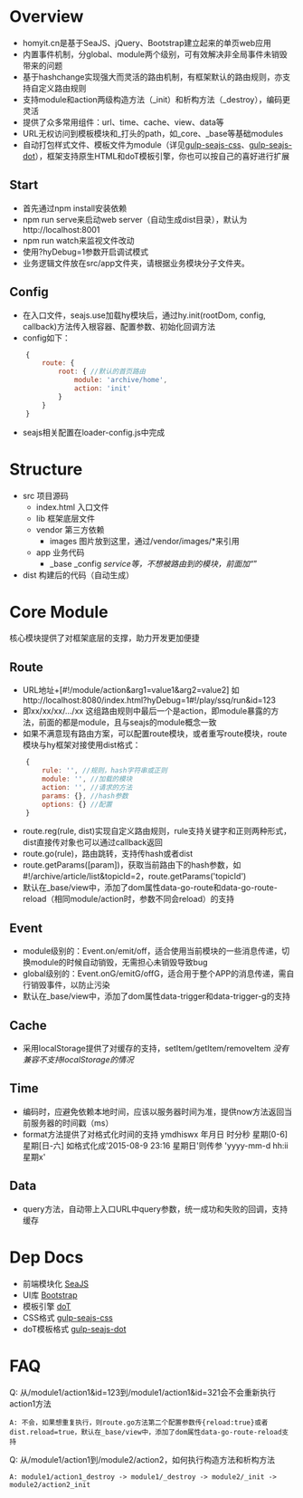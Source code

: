 # Overview
- homyit.cn是基于SeaJS、jQuery、Bootstrap建立起来的单页web应用
- 内置事件机制，分global、module两个级别，可有效解决非全局事件未销毁带来的问题
- 基于hashchange实现强大而灵活的路由机制，有框架默认的路由规则，亦支持自定义路由规则
- 支持module和action两级构造方法（_init）和析构方法（_destroy），编码更灵活
- 提供了众多常用组件：url、time、cache、view、data等
- URL无权访问到模板模块和_打头的path，如_core、_base等基础modules
- 自动打包样式文件、模板文件为module（详见[gulp-seajs-css](https://github.com/homkai/gulp-seajs-css)、[gulp-seajs-dot](https://github.com/homkai/gulp-seajs-dot)），框架支持原生HTML和doT模板引擎，你也可以按自己的喜好进行扩展

## Start
- 首先通过npm install安装依赖
- npm run serve来启动web server（自动生成dist目录），默认为http://localhost:8001
- npm run watch来监视文件改动
- 使用?hyDebug=1参数开启调试模式
- 业务逻辑文件放在src/app文件夹，请根据业务模块分子文件夹。

## Config
- 在入口文件，seajs.use加载hy模块后，通过hy.init(rootDom, config, callback)方法传入根容器、配置参数、初始化回调方法
- config如下：
```JavaScript
    {
        route: {
            root: { //默认的首页路由
                module: 'archive/home',
                action: 'init'
            }
        }
    }
```
- seajs相关配置在loader-config.js中完成

# Structure
- src 项目源码
    - index.html 入口文件
    - lib 框架底层文件
    - vendor 第三方依赖
        - images 图片放到这里，通过/vendor/images/*来引用
    - app 业务代码
        - _base _config _service等，不想被路由到的模块，前面加“_”
- dist 构建后的代码（自动生成）

# Core Module
核心模块提供了对框架底层的支撑，助力开发更加便捷

## Route
- URL地址+[#!/module/action&arg1=value1&arg2=value2] 如http://localhost:8080/index.html?hyDebug=1#!/play/ssq/run&id=123
- 即xx/xx/xx/.../xx 这组路由规则中最后一个是action，即module暴露的方法，前面的都是module，且与seajs的module概念一致
- 如果不满意现有路由方案，可以配置route模块，或者重写route模块，route模块与hy框架对接使用dist格式：
```JavaScript
    {
        rule: '', //规则，hash字符串或正则
        module: '', //加载的模块
        action: '', //请求的方法
        params: {}, //hash参数
        options: {} //配置
    }
```
- route.reg(rule, dist)实现自定义路由规则，rule支持关键字和正则两种形式，dist直接传对象也可以通过callback返回
- route.go(rule)，路由跳转，支持传hash或者dist
- route.getParams([param])，获取当前路由下的hash参数，如#!/archive/article/list&topicId=2，route.getParams('topicId')
- 默认在_base/view中，添加了dom属性data-go-route和data-go-route-reload（相同module/action时，参数不同会reload）的支持

## Event
- module级别的：Event.on/emit/off，适合使用当前模块的一些消息传递，切换module的时候自动销毁，无需担心未销毁导致bug
- global级别的：Event.onG/emitG/offG，适合用于整个APP的消息传递，需自行销毁事件，以防止污染
- 默认在_base/view中，添加了dom属性data-trigger和data-trigger-g的支持

## Cache
- 采用localStorage提供了对缓存的支持，setItem/getItem/removeItem *没有兼容不支持localStorage的情况*

## Time
- 编码时，应避免依赖本地时间，应该以服务器时间为准，提供now方法返回当前服务器的时间戳（ms）
- format方法提供了对格式化时间的支持 ymdhiswx 年月日 时分秒 星期[0-6] 星期[日-六] 如格式化成'2015-08-9 23:16 星期日'则传参 'yyyy-mm-d hh:ii 星期x' 

## Data
- query方法，自动带上入口URL中query参数，统一成功和失败的回调，支持缓存

# Dep Docs
- 前端模块化 [SeaJS](http://seajs.org/)
- UI库 [Bootstrap](http://v3.bootcss.com/)
- 模板引擎 [doT](http://olado.github.io/doT/)
- CSS格式 [gulp-seajs-css](https://github.com/homkai/gulp-seajs-css)
- doT模板格式 [gulp-seajs-dot](https://github.com/homkai/gulp-seajs-dot)


# FAQ
Q: 从/module1/action1&id=123到/module1/action1&id=321会不会重新执行action1方法

```
A: 不会，如果想重复执行，则route.go方法第二个配置参数传{reload:true}或者dist.reload=true，默认在_base/view中，添加了dom属性data-go-route-reload支持
```

Q: 从/module1/action1到/module2/action2，如何执行构造方法和析构方法

```
A: module1/action1_destroy -> module1/_destroy -> module2/_init -> module2/action2_init
```
